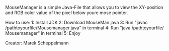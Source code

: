 MouseManager
is a simple Java-File that allows you to view the XY-position and RGB color value of the pixel below youre mose pointer.

How to use:
1: Install JDK
2: Download MouseMan.java
3: Run "javac /pathtoyourfile/Mousemanager.java" in terminal
4: Run "java /pathtoyourfile/Ḿousemanager" in terminal
5: Enjoy

Creator:
Marek Scheppelmann
